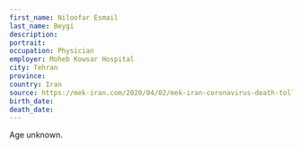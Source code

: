 ```yaml
---
first_name: Niloofar Esmail
last_name: Beygi
description: 
portrait: 
occupation: Physician
employer: Moheb Kowsar Hospital
city: Tehran
province: 
country: Iran
source: https://mek-iran.com/2020/04/02/mek-iran-coronavirus-death-toll-at-16100/
birth_date: 
death_date: 
---
```


Age unknown.